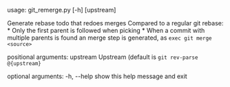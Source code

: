 usage: git_remerge.py [-h] [upstream]

Generate rebase todo that redoes merges Compared to a regular git rebase: *
Only the first parent is followed when picking * When a commit with multiple
parents is found an merge step is generated, as `exec git merge <source>`

positional arguments:
  upstream    Upstream (default is `git rev-parse @{upstream}`

optional arguments:
  -h, --help  show this help message and exit
